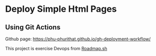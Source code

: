 # Deploy Simple Html Pages

## Using Git Actions

Github page: https://phu-phurithat.github.io/gh-deployment-workflow/

This project is exercise Devops from [Roadmap.sh](https://roadmap.sh/projects/github-actions-deployment-workflow)
